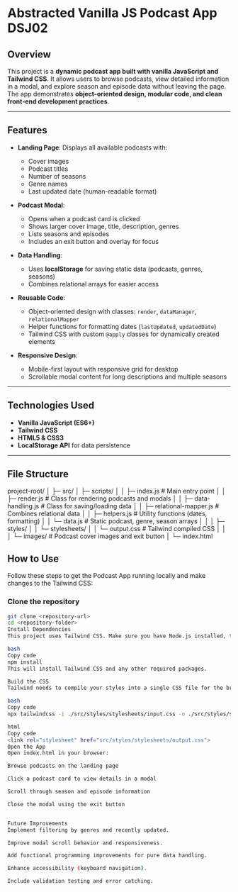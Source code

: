 # Abstracted Vanilla JS Podcast App DSJ02

## Overview

This project is a **dynamic podcast app built with vanilla JavaScript and Tailwind CSS**. It allows users to browse podcasts, view detailed information in a modal, and explore season and episode data without leaving the page. The app demonstrates **object-oriented design, modular code, and clean front-end development practices**.

---

## Features

- **Landing Page**: Displays all available podcasts with:
  - Cover images
  - Podcast titles
  - Number of seasons
  - Genre names
  - Last updated date (human-readable format)

- **Podcast Modal**:
  - Opens when a podcast card is clicked
  - Shows larger cover image, title, description, genres
  - Lists seasons and episodes
  - Includes an exit button and overlay for focus

- **Data Handling**:
  - Uses **localStorage** for saving static data (podcasts, genres, seasons)
  - Combines relational arrays for easier access

- **Reusable Code**:
  - Object-oriented design with classes: `render`, `dataManager`, `relationalMapper`
  - Helper functions for formatting dates (`lastUpdated`, `updatedDate`)
  - Tailwind CSS with custom `@apply` classes for dynamically created elements

- **Responsive Design**:
  - Mobile-first layout with responsive grid for desktop
  - Scrollable modal content for long descriptions and multiple seasons

---

## Technologies Used

- **Vanilla JavaScript (ES6+)**
- **Tailwind CSS**
- **HTML5 & CSS3**
- **LocalStorage API** for data persistence

---

## File Structure

project-root/
│
├─ src/
│ ├─ scripts/
│ │ ├─ index.js # Main entry point
│ │ ├─ render.js # Class for rendering podcasts and modals
│ │ ├─ data-handling.js # Class for saving/loading data
│ │ ├─ relational-mapper.js # Combines relational data
│ │ ├─ helpers.js # Utility functions (dates, formatting)
│ │ └─ data.js # Static podcast, genre, season arrays
│ │
│ ├─ styles/
│ │ └─ stylesheets/
│ │ └─ output.css # Tailwind compiled CSS
│ │
│ └─ images/ # Podcast cover images and exit button
│
└─ index.html


## How to Use

Follow these steps to get the Podcast App running locally and make changes to the Tailwind CSS:

### Clone the repository
```bash
git clone <repository-url>
cd <repository-folder>
Install Dependencies
This project uses Tailwind CSS. Make sure you have Node.js installed, then run:

bash
Copy code
npm install
This will install Tailwind CSS and any other required packages.

Build the CSS
Tailwind needs to compile your styles into a single CSS file for the browser. You can build it using:

bash
Copy code
npx tailwindcss -i ./src/styles/stylesheets/input.css -o ./src/styles/stylesheets/output.css

html
Copy code
<link rel="stylesheet" href="src/styles/stylesheets/output.css">
Open the App
Open index.html in your browser:

Browse podcasts on the landing page

Click a podcast card to view details in a modal

Scroll through season and episode information

Close the modal using the exit button


Future Improvements
Implement filtering by genres and recently updated.

Improve modal scroll behavior and responsiveness.

Add functional programming improvements for pure data handling.

Enhance accessibility (keyboard navigation).

Include validation testing and error catching.